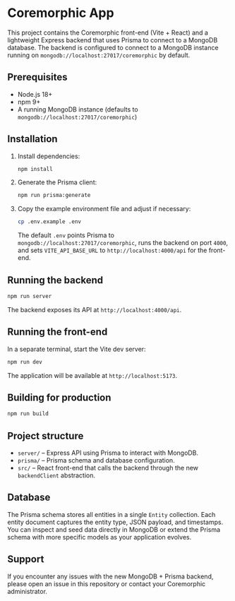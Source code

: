 # Coremorphic App

This project contains the Coremorphic front-end (Vite + React) and a lightweight Express backend that uses Prisma to connect to a MongoDB database. The backend is configured to connect to a MongoDB instance running on `mongodb://localhost:27017/coremorphic` by default.

## Prerequisites

- Node.js 18+
- npm 9+
- A running MongoDB instance (defaults to `mongodb://localhost:27017/coremorphic`)

## Installation

1. Install dependencies:

   ```bash
   npm install
   ```

2. Generate the Prisma client:

   ```bash
   npm run prisma:generate
   ```

3. Copy the example environment file and adjust if necessary:

   ```bash
   cp .env.example .env
   ```

   The default `.env` points Prisma to `mongodb://localhost:27017/coremorphic`, runs the backend on port `4000`, and sets `VITE_API_BASE_URL` to `http://localhost:4000/api` for the front-end.

## Running the backend

```bash
npm run server
```

The backend exposes its API at `http://localhost:4000/api`.

## Running the front-end

In a separate terminal, start the Vite dev server:

```bash
npm run dev
```

The application will be available at `http://localhost:5173`.

## Building for production

```bash
npm run build
```

## Project structure

- `server/` – Express API using Prisma to interact with MongoDB.
- `prisma/` – Prisma schema and database configuration.
- `src/` – React front-end that calls the backend through the new `backendClient` abstraction.

## Database

The Prisma schema stores all entities in a single `Entity` collection. Each entity document captures the entity type, JSON payload, and timestamps. You can inspect and seed data directly in MongoDB or extend the Prisma schema with more specific models as your application evolves.

## Support

If you encounter any issues with the new MongoDB + Prisma backend, please open an issue in this repository or contact your Coremorphic administrator.
